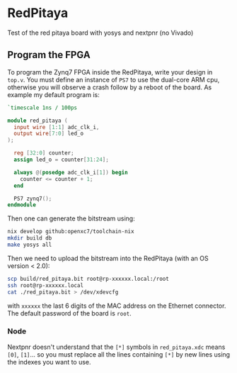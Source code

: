 # RedPitaya

Test of the red pitaya board with yosys and nextpnr (no Vivado)

## Program the FPGA

To program the Zynq7 FPGA inside the RedPitaya, write your design in `top.v`. You must define
an instance of `PS7` to use the dual-core ARM cpu, otherwise you will observe a crash follow
by a reboot of the board. As example my default program is:

```verilog
`timescale 1ns / 100ps

module red_pitaya (
  input wire [1:1] adc_clk_i,
  output wire[7:0] led_o
);

  reg [32:0] counter;
  assign led_o = counter[31:24];

  always @(posedge adc_clk_i[1]) begin
    counter <= counter + 1;
  end

  PS7 zynq7();
endmodule
```

Then one can generate the bitstream using: 

```bash
nix develop github:openxc7/toolchain-nix
mkdir build db
make yosys all
```

Then we need to upload the bitstream into the RedPitaya (with an OS version < 2.0):

```bash
scp build/red_pitaya.bit root@rp-xxxxxx.local:/root
ssh root@rp-xxxxxx.local
cat ./red_pitaya.bit > /dev/xdevcfg
```

 with `xxxxxx` the last 6 digits of the MAC address on the Ethernet connector. The default password of the board is 
 `root`.


 ### Node

Nextpnr doesn't understand that the `[*]` symbols in `red_pitaya.xdc` means
`[0]`, `[1]`... so you must replace all the lines containing `[*]` by new
lines using the indexes you want to use.
